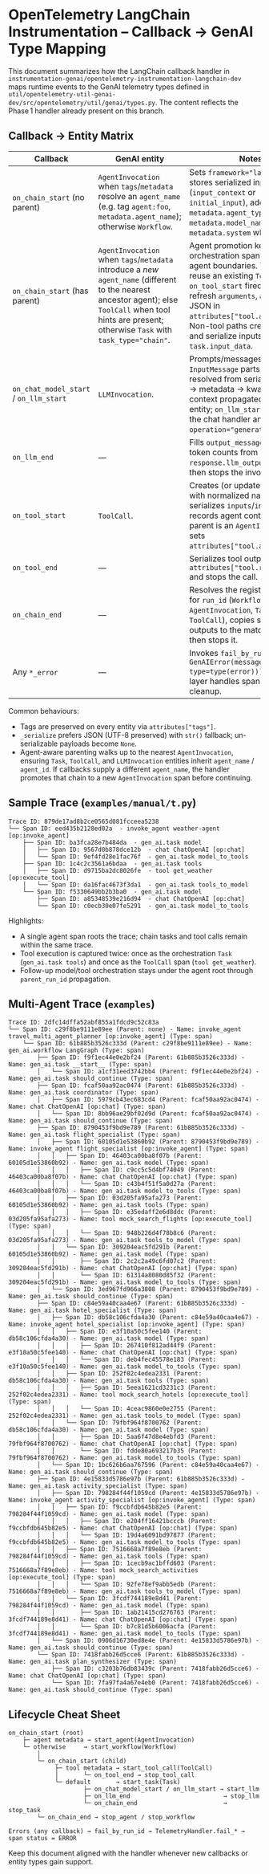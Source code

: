 # OpenTelemetry LangChain Instrumentation – Callback → GenAI Type Mapping

This document summarizes how the LangChain callback handler in `instrumentation-genai/opentelemetry-instrumentation-langchain-dev` maps runtime events to the GenAI telemetry types defined in `util/opentelemetry-util-genai-dev/src/opentelemetry/util/genai/types.py`. The content reflects the Phase 1 handler already present on this branch.

## Callback → Entity Matrix

| Callback | GenAI entity | Notes |
|----------|--------------|-------|
| `on_chain_start` (no parent) | `AgentInvocation` when `tags`/`metadata` resolve an `agent_name` (e.g. tag `agent:foo`, `metadata.agent_name`); otherwise `Workflow`. | Sets `framework="langchain"`, stores serialized inputs (`input_context` or `initial_input`), adopts `metadata.agent_type`, `metadata.model_name`, `metadata.system` when present. |
| `on_chain_start` (has parent) | `AgentInvocation` when `tags`/`metadata` introduce a *new* `agent_name` (different to the nearest ancestor agent); else `ToolCall` when tool hints are present; otherwise `Task` with `task_type="chain"`. | Agent promotion keeps orchestration spans aligned with agent boundaries. Tool paths reuse an existing `ToolCall` (if `on_tool_start` fired first), refresh `arguments`, and stash JSON in `attributes["tool.arguments"]`. Non-tool paths create a `Task` and serialize inputs into `task.input_data`. |
| `on_chat_model_start` / `on_llm_start` | `LLMInvocation`. | Prompts/messages become `InputMessage` parts, model name resolved from serialized payload → metadata → kwargs; agent context propagated from parent entity; `on_llm_start` simply calls the chat handler and overwrites `operation="generate_text"`. |
| `on_llm_end` | — | Fills `output_messages`, extracts token counts from `response.llm_output.usage`, then stops the invocation. |
| `on_tool_start` | `ToolCall`. | Creates (or updates) a `ToolCall` with normalized name/id, serializes `inputs`/`input_str`, records agent context when parent is an `AgentInvocation`, sets `attributes["tool.arguments"]`. |
| `on_tool_end` | — | Serializes tool output into `attributes["tool.response"]` and stops the call. |
| `on_chain_end` | — | Resolves the registered entity for `run_id` (`Workflow`, `AgentInvocation`, `Task`, or `ToolCall`), copies serialized outputs to the matching field, then stops it. |
| Any `*_error` | — | Invokes `fail_by_run_id(run_id, GenAIError(message=str(error), type=type(error)))`; the util layer handles span status and cleanup. |

Common behaviours:

- Tags are preserved on every entity via `attributes["tags"]`.
- `_serialize` prefers JSON (UTF-8 preserved) with `str()` fallback; un-serializable payloads become `None`.
- Agent-aware parenting walks up to the nearest `AgentInvocation`, ensuring `Task`, `ToolCall`, and `LLMInvocation` entities inherit `agent_name` / `agent_id`. If callbacks supply a different `agent_name`, the handler promotes that chain to a new `AgentInvocation` span before continuing.


## Sample Trace (`examples/manual/t.py`)

```text
Trace ID: 879de17ad8b2ce0565d081fcceea5238
└── Span ID: eed435b2128ed02a  - invoke_agent weather-agent [op:invoke_agent]
    ├── Span ID: ba3fca28e7b484da  - gen_ai.task model
    │   ├── Span ID: 9567d0b878dce12b  - chat ChatOpenAI [op:chat]
    │   └── Span ID: 9ef4fd28e1fac76f  - gen_ai.task model_to_tools
    ├── Span ID: 1c4c2c3561a6bdaa  - gen_ai.task tools
    │   ├── Span ID: d9715ba2dc8026fe  - tool get_weather [op:execute_tool]
    │   └── Span ID: da16fac4673f3da1  - gen_ai.task tools_to_model
    └── Span ID: f5330649bb2b3ba0  - gen_ai.task model
        ├── Span ID: a85348539e216d94  - chat ChatOpenAI [op:chat]
        └── Span ID: c0ecb30e07fe5291  - gen_ai.task model_to_tools
```

Highlights:

- A single agent span roots the trace; chain tasks and tool calls remain within the same trace.
- Tool execution is captured twice: once as the orchestration `Task` (`gen_ai.task tools`) and once as the `ToolCall` span (`tool get_weather`).
- Follow-up model/tool orchestration stays under the agent root through `parent_run_id` propagation.

## Multi-Agent Trace (`examples`)
```text
Trace ID: 2dfc14dffa52abf855a1fdcd9c52c83a
└── Span ID: c29f8be9111e89ee (Parent: none) - Name: invoke_agent travel_multi_agent_planner [op:invoke_agent] (Type: span)
    └── Span ID: 61b885b3526c333d (Parent: c29f8be9111e89ee) - Name: gen_ai.workflow LangGraph (Type: span)
        ├── Span ID: f9f1ec44e0e2bf24 (Parent: 61b885b3526c333d) - Name: gen_ai.task __start__ (Type: span)
        │   └── Span ID: a1cf31eed3742bb4 (Parent: f9f1ec44e0e2bf24) - Name: gen_ai.task should_continue (Type: span)
        ├── Span ID: fcaf50aa92ac0474 (Parent: 61b885b3526c333d) - Name: gen_ai.task coordinator (Type: span)
        │   ├── Span ID: 5979cb43ec683cd4 (Parent: fcaf50aa92ac0474) - Name: chat ChatOpenAI [op:chat] (Type: span)
        │   └── Span ID: 8bb96ae29bf02d9d (Parent: fcaf50aa92ac0474) - Name: gen_ai.task should_continue (Type: span)
        ├── Span ID: 8790453f9bd9e789 (Parent: 61b885b3526c333d) - Name: gen_ai.task flight_specialist (Type: span)
        │   ├── Span ID: 60105d1e53860b92 (Parent: 8790453f9bd9e789) - Name: invoke_agent flight_specialist [op:invoke_agent] (Type: span)
        │   │   ├── Span ID: 46403ca00ba8f07b (Parent: 60105d1e53860b92) - Name: gen_ai.task model (Type: span)
        │   │   │   ├── Span ID: c9cc5c5d4bf74049 (Parent: 46403ca00ba8f07b) - Name: chat ChatOpenAI [op:chat] (Type: span)
        │   │   │   └── Span ID: c43b4f51f5a0d27a (Parent: 46403ca00ba8f07b) - Name: gen_ai.task model_to_tools (Type: span)
        │   │   ├── Span ID: 03d205fa95afa273 (Parent: 60105d1e53860b92) - Name: gen_ai.task tools (Type: span)
        │   │   │   ├── Span ID: e35edaff2e6d8ddc (Parent: 03d205fa95afa273) - Name: tool mock_search_flights [op:execute_tool] (Type: span)
        │   │   │   └── Span ID: 948b226d4f78b8c6 (Parent: 03d205fa95afa273) - Name: gen_ai.task tools_to_model (Type: span)
        │   │   └── Span ID: 309204eac5fd291b (Parent: 60105d1e53860b92) - Name: gen_ai.task model (Type: span)
        │   │       ├── Span ID: 2c2c2a49c6fd07c2 (Parent: 309204eac5fd291b) - Name: chat ChatOpenAI [op:chat] (Type: span)
        │   │       └── Span ID: 61314a8080d85f32 (Parent: 309204eac5fd291b) - Name: gen_ai.task model_to_tools (Type: span)
        │   └── Span ID: 3ed967fd966a3808 (Parent: 8790453f9bd9e789) - Name: gen_ai.task should_continue (Type: span)
        ├── Span ID: c84e59a40caa4e67 (Parent: 61b885b3526c333d) - Name: gen_ai.task hotel_specialist (Type: span)
        │   ├── Span ID: db58c106cfda4a30 (Parent: c84e59a40caa4e67) - Name: invoke_agent hotel_specialist [op:invoke_agent] (Type: span)
        │   │   ├── Span ID: e3f10a50c5fee140 (Parent: db58c106cfda4a30) - Name: gen_ai.task model (Type: span)
        │   │   │   ├── Span ID: 267410f812ad44f9 (Parent: e3f10a50c5fee140) - Name: chat ChatOpenAI [op:chat] (Type: span)
        │   │   │   └── Span ID: deb4fec45578e183 (Parent: e3f10a50c5fee140) - Name: gen_ai.task model_to_tools (Type: span)
        │   │   ├── Span ID: 252f02c4edea2331 (Parent: db58c106cfda4a30) - Name: gen_ai.task tools (Type: span)
        │   │   │   ├── Span ID: 5eea1621cd3231c3 (Parent: 252f02c4edea2331) - Name: tool mock_search_hotels [op:execute_tool] (Type: span)
        │   │   │   └── Span ID: 4ceac9860e0e2755 (Parent: 252f02c4edea2331) - Name: gen_ai.task tools_to_model (Type: span)
        │   │   └── Span ID: 79fbf964f8700762 (Parent: db58c106cfda4a30) - Name: gen_ai.task model (Type: span)
        │   │       ├── Span ID: 5aa6f47d8e4ebfd3 (Parent: 79fbf964f8700762) - Name: chat ChatOpenAI [op:chat] (Type: span)
        │   │       └── Span ID: fdde80a693217b35 (Parent: 79fbf964f8700762) - Name: gen_ai.task model_to_tools (Type: span)
        │   └── Span ID: 1bc626b6aa767596 (Parent: c84e59a40caa4e67) - Name: gen_ai.task should_continue (Type: span)
        ├── Span ID: 4e15833d5786e97b (Parent: 61b885b3526c333d) - Name: gen_ai.task activity_specialist (Type: span)
        │   ├── Span ID: 798284f44f1059cd (Parent: 4e15833d5786e97b) - Name: invoke_agent activity_specialist [op:invoke_agent] (Type: span)
        │   │   ├── Span ID: f9ccbfdb645b82e5 (Parent: 798284f44f1059cd) - Name: gen_ai.task model (Type: span)
        │   │   │   ├── Span ID: e204ff16421bcccb (Parent: f9ccbfdb645b82e5) - Name: chat ChatOpenAI [op:chat] (Type: span)
        │   │   │   └── Span ID: 19d4a6091bd97877 (Parent: f9ccbfdb645b82e5) - Name: gen_ai.task model_to_tools (Type: span)
        │   │   ├── Span ID: 7516668a7f89e8eb (Parent: 798284f44f1059cd) - Name: gen_ai.task tools (Type: span)
        │   │   │   ├── Span ID: 1cecb9ac1bffd603 (Parent: 7516668a7f89e8eb) - Name: tool mock_search_activities [op:execute_tool] (Type: span)
        │   │   │   └── Span ID: 92fe78ef9abb5edb (Parent: 7516668a7f89e8eb) - Name: gen_ai.task tools_to_model (Type: span)
        │   │   └── Span ID: 3fcdf744189e8d41 (Parent: 798284f44f1059cd) - Name: gen_ai.task model (Type: span)
        │   │       ├── Span ID: 1ab21415cd276763 (Parent: 3fcdf744189e8d41) - Name: chat ChatOpenAI [op:chat] (Type: span)
        │   │       └── Span ID: b7c81d5b6006acfa (Parent: 3fcdf744189e8d41) - Name: gen_ai.task model_to_tools (Type: span)
        │   └── Span ID: 0906d16730ed8e4e (Parent: 4e15833d5786e97b) - Name: gen_ai.task should_continue (Type: span)
        └── Span ID: 7418fabb26d5cce6 (Parent: 61b885b3526c333d) - Name: gen_ai.task plan_synthesizer (Type: span)
            ├── Span ID: c3203b76db83439c (Parent: 7418fabb26d5cce6) - Name: chat ChatOpenAI [op:chat] (Type: span)
            └── Span ID: 7fa97fa4a67e4eb0 (Parent: 7418fabb26d5cce6) - Name: gen_ai.task should_continue (Type: span)
```

## Lifecycle Cheat Sheet

```text
on_chain_start (root)
    ├─ agent metadata → start_agent(AgentInvocation)
    └─ otherwise     → start_workflow(Workflow)
        │
        └─ on_chain_start (child)
             ├─ tool metadata → start_tool_call(ToolCall)
             │       └─ on_tool_end → stop_tool_call
             └─ default       → start_task(Task)
                     ├─ on_chat_model_start / on_llm_start → start_llm
                     ├─ on_llm_end                          → stop_llm
                     └─ on_chain_end                        → stop_task
        └─ on_chain_end → stop_agent / stop_workflow

Errors (any callback) → fail_by_run_id → TelemetryHandler.fail_* → span status = ERROR
```

Keep this document aligned with the handler whenever new callbacks or entity types gain support.

